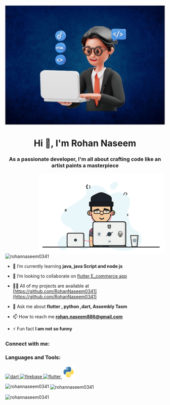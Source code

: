 ![logo](https://github.com/RohanNaseem0341/RohanNaseem0341/blob/main/developer%20edit%20banner.jpg)
<h1 align="center">Hi 👋, I'm Rohan Naseem</h1>
<h3 align="center">As a passionate developer, I'm all about crafting code like an artist paints a masterpiece</h3>
<img alt="coding" width="400"  align="right" src="https://github.com/RohanNaseem0341/RohanNaseem0341/blob/main/bu.gif">


<p align="left"> <img src="https://komarev.com/ghpvc/?username=rohannaseem0341&label=Profile%20views&color=0e75b6&style=flat" alt="rohannaseem0341" /> </p>

- 🌱 I’m currently learning **java, java Script and node js**

- 👯 I’m looking to collaborate on [flutter E_commerce app](https://codingwitht.com/product/flutter-ecommerce-app-with-firebase)

- 👨‍💻 All of my projects are available at [https://github.com/RohanNaseem0341](https://github.com/RohanNaseem0341)

- 💬 Ask me about **flutter , python ,dart, Assembly Tasm**

- 📫 How to reach me **rohan.naseem886@gmail.com**

- ⚡ Fun fact **I am not so funny**

<h3 align="left">Connect with me:</h3>
<p align="left">
</p>

<h3 align="left">Languages and Tools:</h3>
<p align="left"> <a href="https://dart.dev" target="_blank" rel="noreferrer"> <img src="https://www.vectorlogo.zone/logos/dartlang/dartlang-icon.svg" alt="dart" width="40" height="40"/> </a> <a href="https://firebase.google.com/" target="_blank" rel="noreferrer"> <img src="https://www.vectorlogo.zone/logos/firebase/firebase-icon.svg" alt="firebase" width="40" height="40"/> </a> <a href="https://flutter.dev" target="_blank" rel="noreferrer"> <img src="https://www.vectorlogo.zone/logos/flutterio/flutterio-icon.svg" alt="flutter" width="40" height="40"/> </a> <a href="https://www.python.org" target="_blank" rel="noreferrer"> <img src="https://raw.githubusercontent.com/devicons/devicon/master/icons/python/python-original.svg" alt="python" width="40" height="40"/> </a> </p>

<p><img align="left" src="https://github-readme-stats.vercel.app/api/top-langs?username=rohannaseem0341&show_icons=true&locale=en&layout=compact" alt="rohannaseem0341" /></p>

<p>&nbsp;<img align="center" src="https://github-readme-stats.vercel.app/api?username=rohannaseem0341&show_icons=true&locale=en" alt="rohannaseem0341" /></p>

<p><img align="center" src="https://github-readme-streak-stats.herokuapp.com/?user=rohannaseem0341&" alt="rohannaseem0341" /></p>
